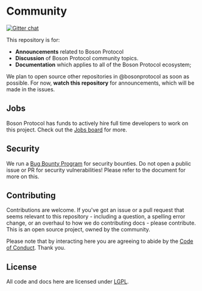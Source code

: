 # Community

[![Gitter chat](https://badges.gitter.im/bosonprotocol.png)](https://gitter.im/bosonprotocol/community)

This repository is for:

- **Announcements** related to Boson Protocol
- **Discussion** of Boson Protocol community topics.
- **Documentation** which applies to all of the Boson Protocol ecosystem;

We plan to open source other repositories in @bosonprotocol as soon as possible. For now, **watch this repository** for announcements, which will be made in the issues.

## Jobs

Boson Protocol has funds to actively hire full time developers to work on this project. Check out the [Jobs board](https://github.com/bosonprotocol/jobs) for more.

## Security

We run a [Bug Bounty Program](BugBountyProgram.md) for security bounties. Do not open a public issue or PR for security vulnerabilities! Please refer to the document for more on this.

## Contributing

Contributions are welcome. If you've got an issue or a pull request that seems relevant to this repository - including a question, a spelling error change, or an overhaul to how we do contributing docs - please contribute. This is an open source project, owned by the community.

Please note that by interacting here you are agreeing to abide by the [Code of Conduct](CODE_OF_CONDUCT.md). Thank you.

## License

All code and docs here are licensed under [LGPL](LICENSE).
